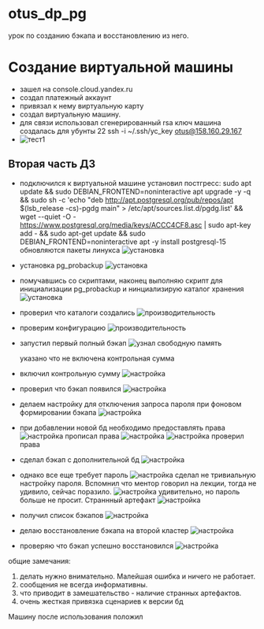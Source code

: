 # otus_dp_pg
урок по созданию бэкапа и восстановлению из него.

# Создание виртуальной машины
- зашел на console.cloud.yandex.ru
- создал платежный аккаунт
- привязал к нему  виртуальную карту
- создал виртуальную машину. 
- для связи использовал сгенерированный rsa ключ
машина создалась для убунты 22
  ssh -i ~/.ssh/yc_key otus@158.160.29.167
- ![тест1 ](../picture/lesson_01/p0.png)

## Вторая часть ДЗ

- подключился к виртуальной машине 
  установил постгресс:
  sudo apt update && sudo DEBIAN_FRONTEND=noninteractive apt upgrade -y -q && sudo sh -c 'echo "deb http://apt.postgresql.org/pub/repos/apt $(lsb_release -cs)-pgdg main" > /etc/apt/sources.list.d/pgdg.list' && wget --quiet -O - https://www.postgresql.org/media/keys/ACCC4CF8.asc | sudo apt-key add - && sudo apt-get update && sudo DEBIAN_FRONTEND=noninteractive apt -y install postgresql-15
  обновляются пакеты линукса
  ![установка](../picture/lesson_05/p01.png)

- установка pg_probackup
  ![установка](../picture/lesson_05/p02.png)

- помучавшись со скриптами, наконец выполняю скрипт для инициализации pg_probackup и нинциализирую каталог хранения
  ![установка](../picture/lesson_05/p03.png)
- проверил что каталоги создались
  ![производительность](../picture/lesson_05/p04.png)
- проверим конфигурацию
  ![производительность](../picture/lesson_05/p05.png)
- запустил первый полный бэкап
  ![узнал свободную память](../picture/lesson_05/p06.png)

  указано что не включена контрольная сумма
- включил контрольную сумму
  ![настройка](../picture/lesson_05/p07.png)
- проверил что бэкап появился
  ![настройка](../picture/lesson_05/p08.png)
- делаем настройку для отключения запроса пароля при фоновом формировании бэкапа
  ![настройка](../picture/lesson_05/p09.png)

- при добавлении новой бд необходимо предоставлять права
  ![настройка](../picture/lesson_05/p10.png)
  прописал права
  ![настройка](../picture/lesson_05/p12.png)
  ![настройка](../picture/lesson_05/p11.png)
  проверил права
- сделал бэкап с дополнительной бд
  ![настройка](../picture/lesson_05/p13.png)
- однако все еще требует пароль
  ![настройка](../picture/lesson_05/p14.png)
  сделал не тривиальную настройку пароля. Вспомнил что ментор говорил на лекции, тогда не удивило, сейчас поразило.
  ![настройка](../picture/lesson_05/p15.png)
  удивительно, но пароль больше не просит. Страннный артефакт
  ![настройка](../picture/lesson_05/p14.png)
- получил список бэкапов
  ![настройка](../picture/lesson_05/p16.png)
- делаю восстановление бэкапа на второй кластер
  ![настройка](../picture/lesson_05/p17.png)
- проверяю что бэкап успешно восстановился
  ![настройка](../picture/lesson_05/p18.png)
 
 
общие замечания:
1. делать нужно внимательно. Малейшая ошибка и ничего не работает. 
2. сообщения не всегда информативны.
3. что приводит в замешательство - наличие странных артефактов.
4. очень жесткая привязка сценариев к версии бд

Машину после использования положил
